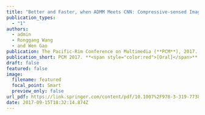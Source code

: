 ```yaml
---
title: "Better and Faster, when ADMM Meets CNN: Compressive-sensed Image Reconstruction"
publication_types:
  - "1"
authors:
  - admin
  - Ronggang Wang
  - and Wen Gao
publication: The Pacific-Rim Conference on Multimedia (**PCM**), 2017. **<span style="color:red">[Oral]</span>**
publication_short: PCM 2017. **<span style="color:red">[Oral]</span>**
draft: false
featured: false
image:
  filename: featured
  focal_point: Smart
  preview_only: false
url_pdf: https://link.springer.com/content/pdf/10.1007%2F978-3-319-77380-3_35.pdf
date: 2017-09-15T18:32:14.874Z
---
```

